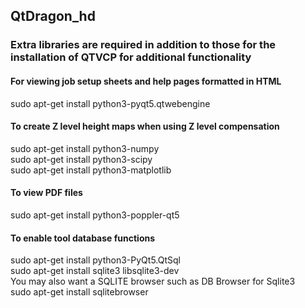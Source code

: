 ## QtDragon_hd
### Extra libraries are required in addition to those for the installation of QTVCP for additional functionality

#### For viewing job setup sheets and help pages formatted in HTML
sudo apt-get install python3-pyqt5.qtwebengine  

#### To create Z level height maps when using Z level compensation
sudo apt-get install python3-numpy  
sudo apt-get install python3-scipy  
sudo apt-get install python3-matplotlib  

#### To view PDF files
sudo apt-get install python3-poppler-qt5  

#### To enable tool database functions
sudo apt-get install python3-PyQt5.QtSql  
sudo apt-get install sqlite3 libsqlite3-dev  
You may also want a SQLITE browser such as DB Browser for Sqlite3  
sudo apt-get install sqlitebrowser  
